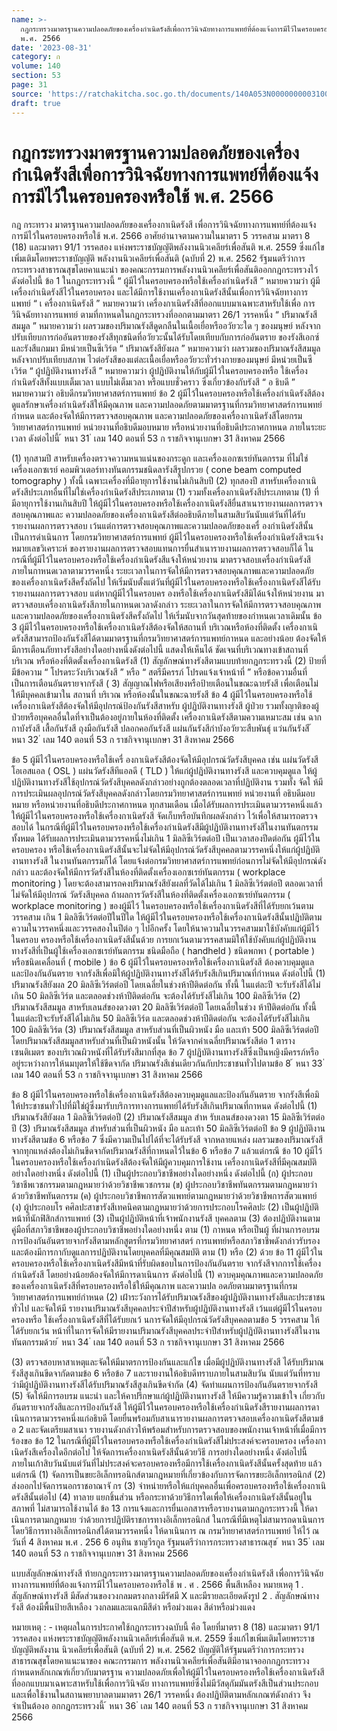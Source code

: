 ```yaml
---
name: >-
  กฎกระทรวงมาตรฐานความปลอดภัยของเครื่องกำเนิดรังสีเพื่อการวินิจฉัยทางการแพทย์ที่ต้องแจ้งการมีไว้ในครอบครองหรือใช้
  พ.ศ. 2566
date: '2023-08-31'
category: ก
volume: 140
section: 53
page: 31
source: 'https://ratchakitcha.soc.go.th/documents/140A053N0000000003100.pdf'
draft: true
---
```


# กฎกระทรวงมาตรฐานความปลอดภัยของเครื่องกำเนิดรังสีเพื่อการวินิจฉัยทางการแพทย์ที่ต้องแจ้งการมีไว้ในครอบครองหรือใช้ พ.ศ. 2566

กฎ กระทรวง มาตรฐานความปลอดภัยของเครื่องกาเนิดรังสี เพื่อการวินิจฉัยทางการแพทย์ที่ต้องแจ้งการมีไว้ในครอบครองหรือใช้ พ.ศ. 2566 อาศัยอำนาจตามความในมาตรา 5 วรรคสาม มาตรา 8 (18) และมาตรา 91/1 วรรคสอง แห่งพระราชบัญญัติพลังงานนิวเคลียร์เพื่อสันติ พ.ศ. 2559 ซึ่งแก้ไขเพิ่มเติมโดยพระราชบัญญัติ พลังงานนิวเคลียร์เพื่อสันติ (ฉบับที่ 2) พ.ศ. 2562 รัฐมนตรีว่าการกระทรวงสาธารณสุขโดยคาแนะนำ ของคณะกรรมการพลังงานนิวเคลียร์เพื่อสันติออกกฎกระทรวงไว้ ดังต่อไปนี้ ข้อ 1 ในกฎกระทรวงนี้ “ ผู้มีไว้ในครอบครองหรือใช้เครื่องกำเนิดรังสี ” หมายความว่า ผู้มีเครื่องกำเนิดรังสีไว้ในครอบครอง และได้มีการใช้งานเครื่องกาเนิดรังสีนั้นเพื่อการวินิจฉัยทางการแพทย์ “ เ ครื่องกาเนิดรังสี ” หมายความว่า เครื่องกาเนิดรังสีที่ออกแบบมาเฉพาะสาหรับใช้เพื่อ การวินิจฉัยทางการแพทย์ ตามที่กาหนดในกฎกระทรวงที่ออกตามมาตรา 26/1 วรรคหนึ่ง “ ปริมาณรังสีสมมูล ” หมายความว่า ผลรวมของปริมาณรังสีดูดกลืนในเนื้อเยื่อหรืออวัยวะใด ๆ ของมนุษย์ หลังจากปรับเทียบการก่ออันตรายของรังสีทุกชนิดที่อวัยวะนั้นได้รับโดยเทียบกับการก่ออันตราย ของรังสีเอกซ์และรังสีแกมมา มีหน่วยเป็นซีเวิร์ต “ ปริมาณรังสียังผล ” หมายความว่า ผลรวมของปริมาณรังสีสมมูลหลังจากปรับเทียบสภาพ ไวต่อรังสีของแต่ละเนื้อเยื่อหรืออวัยวะทั่วร่างกายของมนุษย์ มีหน่วยเป็นซีเวิร์ต “ ผู้ปฏิบัติงานทางรังสี ” หมายความว่า ผู้ปฏิบัติงานให้กับผู้มีไว้ในครอบครองหรือ ใช้เครื่องกำเนิดรังสีทั้งแบบเต็มเวลา แบบไม่เต็มเวลา หรือแบบชั่วคราว ซึ่งเกี่ยวข้องกับรังสี “ อ ธิบดี ” หมายความว่า อธิบดีกรมวิทยาศาสตร์การแพทย์ ข้อ 2 ผู้มีไว้ในครอบครองหรือใช้เครื่องกำเนิดรังสีต้องดูแลรักษาเครื่องกำเนิดรังสีให้มีคุณภาพ และความปลอดภัยตามมาตรฐานที่กรมวิทยาศาสตร์การแพทย์กำหนด และต้องจัดให้มีการตรวจสอบคุณภาพ และความปลอดภัยของเครื่องกาเนิดรังสีโดยกรมวิทยาศาสตร์การแพทย์ หน่วยงานที่อธิบดีมอบหมาย หรือหน่วยงานที่อธิบดีประกาศกาหนด ภายในระยะเวลา ดังต่อไปนี้ ้ หนา 31 ่ เลม 140 ตอนที่ 53 ก ราชกิจจานุเบกษา 31 สิงหาคม 2566

(1) ทุกสามปี สาหรับเครื่องตรวจความหนาแน่นของกระดูก และเครื่องเอกซเรย์ทันตกรรม ที่ไม่ใช่เครื่องเอกซเรย์ คอมพิวเตอร์ทางทันตกรรมชนิดลารังสีรูปกรวย ( cone beam computed tomography ) ทั้งนี้ เฉพาะเครื่องที่มีอายุการใช้งานไม่เกินสิบปี (2) ทุกสองปี สาหรับเครื่องกาเนิดรังสีประเภทอื่นที่ไม่ใช่เครื่องกำเนิดรังสีประเภทตาม (1) รวมทั้งเครื่องกาเนิดรังสีประเภทตาม (1) ที่มีอายุการใช้งานเกินสิบปี ให้ผู้มีไว้ในครอบครองหรือใช้เครื่องกาเนิดรังสียื่นสาเนารายงานผลการตรวจสอบคุณภาพและ ความปลอดภัยของเครื่องกาเนิดรังสีต่ออธิบดีภายในสามสิบวันนับแต่วันที่ได้รับรายงานผลการตรวจสอบ เว้นแต่การตรวจสอบคุณภาพและความปลอดภัยของเครื่ องกำเนิดรังสีนั้น เป็นการดำเนินการ โดยกรมวิทยาศาสตร์การแพทย์ ผู้มีไว้ในครอบครองหรือใช้เครื่องกำเนิดรังสีจะแจ้งหมายเลขวิเคราะห์ ของรายงานผลการตรวจสอบแทนการยื่นสำเนารายงานผลการตรวจสอบก็ได้ ในกรณีที่ผู้มีไว้ในครอบครองหรือใช้เครื่องกำเนิดรังสีแจ้งให้หน่วยงาน มาตรวจสอบเครื่องกำเนิดรังสี ภายในกาหนดเวลาตามวรรคหนึ่ง ระยะเวลาในการจัดให้มีการตรวจสอบคุณภาพและความปลอดภัย ของเครื่องกาเนิดรังสีครั้งถัดไป ให้เริ่มนับตั้งแต่วันที่ผู้มีไว้ในครอบครองหรือใช้เครื่องกาเนิดรังสีได้รับ รายงานผลการตรวจสอบ แต่หากผู้มีไว้ในครอบคร องหรือใช้เครื่องกาเนิดรังสีมิได้แจ้งให้หน่วยงาน มาตรวจสอบเครื่องกาเนิดรังสีภายในกาหนดเวลาดังกล่าว ระยะเวลาในการจัดให้มีการตรวจสอบคุณภาพ และความปลอดภัยของเครื่องกาเนิดรังสีครั้งถัดไป ให้เริ่มนับจากวันสุดท้ายของกำหนดเวลาเดิมนั้น ข้อ 3 ผู้มีไว้ในครอบครองหรือใช้เครื่องกาเนิดรังสีต้องจัดให้สถานที่ บริเวณหรือห้องที่ติดตั้ง เครื่องกาเนิดรังสีสามารถป้องกันรังสีได้ตามมาตรฐานที่กรมวิทยาศาสตร์การแพทย์กาหนด และอย่างน้อย ต้องจัดให้มีการเตือนภัยทางรังสีอย่างใดอย่างหนึ่งดังต่อไปนี้ แสดงให้เห็นได้ ชัดเจนที่บริเวณทางเข้าสถานที่ บริเวณ หรือห้องที่ติดตั้งเครื่องกาเนิดรังสี (1) สัญลักษณ์ทางรังสีตามแบบท้ายกฎกระทรวงนี้ (2) ป้ายที่มีข้อความ “ โปรดระวังบริเวณรังสี ” หรือ “ สตรีมีครรภ์ โปรดแจ้งเจ้าหน้าที่ ” หรือข้อความอื่นที่เป็นการเตือนอันตรายจากรังสี ( 3) สัญญาณไฟหรือเสียงหรือป้ายเตือนในขณะฉายรังสี เพื่อเตือนไม่ให้มีบุคคลเข้ามาใน สถานที่ บริเวณ หรือห้องนั้นในขณะฉายรังสี ข้อ 4 ผู้มีไว้ในครอบครองหรือใช้เครื่องกาเนิดรังสีต้องจัดให้มีอุปกรณ์ป้องกันรังสีสาหรับ ผู้ปฏิบัติงานทางรังสี ผู้ป่วย รวมทั้งญาติของผู้ป่วยหรือบุคคลอื่นใดที่จาเป็นต้องอยู่ภายในห้องที่ติดตั้ง เครื่องกาเนิดรังสีตามความเหมาะสม เช่น ฉากกาบังรังสี เสื้อกันรังสี ถุงมือกันรังสี ปลอกคอกันรังสี แผ่นกันรังสีกำบังอวัยวะสืบพันธุ์ แว่นกันรังสี ้ หนา 32 ่ เลม 140 ตอนที่ 53 ก ราชกิจจานุเบกษา 31 สิงหาคม 2566

ข้อ 5 ผู้มีไว้ในครอบครองหรือใช้เครื่ องกาเนิดรังสีต้องจัดให้มีอุปกรณ์วัดรังสีบุคคล เช่น แผ่นวัดรังสีโอเอสแอล ( OSL ) แผ่นวัดรังสีทีแอลดี ( TLD ) ให้แก่ผู้ปฏิบัติงานทางรังสี และควบคุมดูแล ให้ผู้ปฏิบัติงานทางรังสีใช้อุปกรณ์วัดรังสีบุคคลดังกล่าวอย่างถูกต้องตลอดเวลาที่ปฏิบัติงาน รวมทั้ง จัดใ ห้มีการประเมินผลอุปกรณ์วัดรังสีบุคคลดังกล่าวโดยกรมวิทยาศาสตร์การแพทย์ หน่วยงานที่ อธิบดีมอบหมาย หรือหน่วยงานที่อธิบดีประกาศกาหนด ทุกสามเดือน เมื่อได้รับผลการประเมินตามวรรคหนึ่งแล้วให้ผู้มีไว้ในครอบครองหรือใช้เครื่องกาเนิดรังสี จัดเก็บหรือบันทึกผลดังกล่าว ไว้เพื่อให้สามารถตรวจสอบได้ ในกรณีที่ผู้มีไว้ในครอบครองหรือใช้เครื่องกำเนิดรังสีมีผู้ปฏิบัติงานทางรังสีในงานทันตกรรมทั้งหมด ได้รับผลการประเมินตามวรรคหนึ่งไม่เกิน 1 มิลลิซีเวิร์ตต่อปี เป็นเวลาสองปีดต่อกัน ผู้มีไว้ในครอบครอง หรือใช้เครื่องกาเนิดรังสีนั้นจะไม่จัดให้มีอุปกรณ์วัดรังสีบุคคลตามวรรคหนึ่งให้แก่ผู้ปฏิบัติงานทางรังสี ในงานทันตกรรมก็ได้ โดยแจ้งต่อกรมวิทยาศาสตร์การแพทย์ก่อนการไม่จัดให้มีอุปกรณ์ดังกล่าว และต้องจัดให้มีการวัดรังสีในห้องที่ติดตั้งเครื่องเอกซเรย์ทันตกรรม ( workplace monitoring ) โดยจะต้องสามารถคงปริมาณรังสียังผลที่วัดได้ไม่เกิน 1 มิลลิซีเวิร์ตต่อปี ตลอดเวลาที่ไม่จัดให้มีอุปกรณ์ วัดรังสีบุคคล ถ้าผลการวัดรังสีในห้องที่ติดตั้งเครื่องเอกซเรย์ทันตกรรม ( workplace monitoring ) ของผู้มีไว้ ในครอบครองหรือใช้เครื่องกาเนิดรังสีที่ได้รับยกเว้นตามวรรคสาม เกิน 1 มิลลิซีเวิร์ตต่อปีในปีใด ให้ผู้มีไว้ในครอบครองหรือใช้เครื่องกาเนิดรังสีนั้นปฏิบัติตามความในวรรคหนึ่งและวรรคสองในปีต่อ ๆ ไปอีกครั้ง โดยให้นาความในวรรคสามมาใช้บังคับแก่ผู้มีไว้ในครอบ ครองหรือใช้เครื่องกาเนิดรังสีนั้นด้วย การยกเว้นตามวรรคสามมิให้ใช้บังคับแก่ผู้ปฏิบัติงานทางรังสีที่เป็นผู้ใช้เครื่องเอกซเรย์ทันตกรรม ชนิดมือถือ ( handheld ) ชนิดพกพา ( portable ) หรือชนิดเคลื่อนที่ ( mobile ) ข้อ 6 ผู้มีไว้ในครอบครองหรือใช้เครื่องกาเนิดรังสี ต้องควบคุมดูแลและป้องกันอันตราย จากรังสีเพื่อมิให้ผู้ปฏิบัติงานทางรังสีได้รับรังสีเกินปริมาณที่กำหนด ดังต่อไปนี้ (1) ปริมาณรังสียังผล 20 มิลลิซีเวิร์ตต่อปี โดยเฉลี่ยในช่วงห้าปีติดต่อกัน ทั้งนี้ ในแต่ละปี จะรับรังสีได้ไม่เกิน 50 มิลลิซีเวิร์ต และตลอดช่วงห้าปีติดต่อกัน จะต้องได้รับรังสีไม่เกิน 100 มิลลิซีเวิร์ต (2) ปริมาณรังสีสมมูล สาหรับเลนส์ของดวงตา 20 มิลลิซีเวิร์ตต่อปี โดยเฉลี่ยในช่วง ห้าปีติดต่อกัน ทั้งนี้ ในแต่ละปีจะรับรังสีได้ไม่เกิน 50 มิลลิซีเวิร์ต และตลอดช่วงห้าปีติดต่อกัน จะต้องได้รับรังสีไม่เกิน 100 มิลลิซีเวิร์ต (3) ปริมาณรังสีสมมูล สาหรับส่วนที่เป็นผิวหนัง มือ และเท้า 500 มิลลิซีเวิร์ตต่อปี โดยปริมาณรังสีสมมูลสาหรับส่วนที่เป็นผิวหนังนั้น ให้วัดจากค่าเฉลี่ยปริมาณรังสีต่อ 1 ตารางเซนติเมตร ของบริเวณผิวหนังที่ได้รับรังสีมากที่สุด ข้อ 7 ผู้ปฏิบัติงานทางรังสีซึ่งเป็นหญิงมีครรภ์หรืออยู่ระหว่างการให้นมบุตรให้ใช้ขีดจากัด ปริมาณรังสีเช่นเดียวกันกับประชาชนทั่วไปตามข้อ 8 ้ หนา 33 ่ เลม 140 ตอนที่ 53 ก ราชกิจจานุเบกษา 31 สิงหาคม 2566

ข้อ 8 ผู้มีไว้ในครอบครองหรือใช้เครื่องกาเนิดรังสีต้องควบคุมดูแลและป้องกันอันตราย จากรังสีเพื่อมิให้ประชาชนทั่วไปที่มิใช่ผู้ซึ่งมารับบริการทางการแพทย์ได้รับรังสีเกินปริมาณที่กาหนด ดังต่อไปนี้ (1) ปริมาณรังสียังผล 1 มิลลิซีเวิร์ตต่อปี (2) ปริมาณรังสีสมมูล สำห รับเลนส์ของดวงตา 15 มิลลิซีเวิร์ตต่อปี (3) ปริมาณรังสีสมมูล สำหรับส่วนที่เป็นผิวหนัง มือ และเท้า 50 มิลลิซีเวิร์ตต่อปี ข้อ 9 ผู้ปฏิบัติงานทางรังสีตามข้อ 6 หรือข้อ 7 ซึ่งมีความเป็นไปได้ที่จะได้รับรังสี จากหลายแหล่ง ผลรวมของปริมาณรังสีจากทุกแหล่งต้องไม่เกินขีดจากัดปริมาณรังสีที่กาหนดไว้ในข้อ 6 หรือข้อ 7 แล้วแต่กรณี ข้อ 10 ผู้มีไว้ในครอบครองหรือใช้เครื่องกำเนิดรังสีต้องจัดให้มีผู้ควบคุมการใช้งาน เครื่องกาเนิดรังสีที่มีคุณสมบัติอย่างใดอย่างหนึ่ง ดังต่อไปนี้ (1) เป็นผู้ประกอบวิชาชีพอย่างใดอย่างหนึ่ง ดังต่อไปนี้ (ก) ผู้ประกอบวิชาชีพเวชกรรมตามกฎหมายว่าด้วยวิชาชีพเวชกรรม (ข) ผู้ประกอบวิชาชีพทันตกรรมตามกฎหมายว่าด้วยวิชาชีพทันตกรรม (ค) ผู้ประกอบวิชาชีพการสัตวแพทย์ตามกฎหมายว่าด้วยวิชาชีพการสัตวแพทย์ (ง) ผู้ประกอบโร คศิลปะสาขารังสีเทคนิคตามกฎหมายว่าด้วยการประกอบโรคศิลปะ (2) เป็นผู้ปฏิบัติหน้าที่นักฟิสิกส์การแพทย์ (3) เป็นผู้ปฏิบัติหน้าที่เจ้าพนักงานรังสี บุคคลตาม (3) ต้องปฏิบัติงานตามคู่มือที่สภาวิชาชีพของผู้ประกอบวิชาชีพอย่างใดอย่างหนึ่ง ตาม (1) กาหนด หรือเป็นผู้ ที่ผ่านการอบรมการป้องกันอันตรายจากรังสีตามหลักสูตรที่กรมวิทยาศาสตร์ การแพทย์หรือสภาวิชาชีพดังกล่าวรับรอง และต้องมีการกากับดูแลการปฏิบัติงานโดยบุคคลที่มีคุณสมบัติ ตาม (1) หรือ (2) ด้วย ข้อ 11 ผู้มีไว้ในครอบครองหรือใช้เครื่องกาเนิดรังสีมีหน้าที่รับผิดชอบในการป้องกันอันตราย จากรังสีจากการใช้เครื่องกำเนิดรังสี โดยอย่างน้อยต้องจัดให้มีการดาเนินการ ดังต่อไปนี้ (1) ควบคุมคุณภาพและความปลอดภัยของเครื่องกาเนิดรังสีที่ครอบครองหรือใช้ให้มีคุณภาพ และความปล อดภัยตามมาตรฐานที่กรมวิทยาศาสตร์การแพทย์กำหนด (2) เฝ้าระวังการได้รับปริมาณรังสีของผู้ปฏิบัติงานทางรังสีและประชาชนทั่วไป และจัดให้มี รายงานปริมาณรังสีบุคคลประจำปีสำหรับผู้ปฏิบัติงานทางรังสี เว้นแต่ผู้มีไว้ในครอบครองหรือ ใช้เครื่องกาเนิดรังสีที่ได้รับยกเว้ นการจัดให้มีอุปกรณ์วัดรังสีบุคคลตามข้อ 5 วรรคสาม ให้ได้รับยกเว้น หน้าที่ในการจัดให้มีรายงานปริมาณรังสีบุคคลประจำปีสำหรับผู้ปฏิบัติงานทางรังสีในงานทันตกรรมด้วย ้ หนา 34 ่ เลม 140 ตอนที่ 53 ก ราชกิจจานุเบกษา 31 สิงหาคม 2566

(3) ตรวจสอบหาสาเหตุและจัดให้มีมาตรการป้องกันและแก้ไข เมื่อมีผู้ปฏิบัติงานทางรังสี ได้รับปริมาณรังสีสูงเกินขีดจากัดตามข้อ 6 หรือข้อ 7 และรายงานให้อธิบดีทราบภายในสามสิบวัน นับแต่วันที่ทราบว่ามีผู้ปฏิบัติงานทางรังสีได้รับปริมาณรังสีสูงเกินขีดจำกัด (4) จัดทำแผนการป้องกันอันตรายจากรังสี (5) จัดให้มีการอบรม แนะนำ และให้คาปรึกษาแก่ผู้ปฏิบัติงานทางรังสี ให้มีความรู้ความเข้าใจ เกี่ยวกับอันตรายจากรังสีและการป้องกันรังสี ให้ผู้มีไว้ในครอบครองหรือใช้เครื่องกำเนิดรังสีรายงานผลการดาเนินการตามวรรคหนึ่งแก่อธิบดี โดยยื่นพร้อมกับสาเนารายงานผลการตรวจสอบเครื่องกาเนิดรังสีตามข้ อ 2 และจัดเตรียมสาเนา รายงานดังกล่าวให้พร้อมสำหรับการตรวจสอบของพนักงานเจ้าหน้าที่เมื่อมีการร้องขอ ข้อ 12 ในกรณีที่ผู้มีไว้ในครอบครองหรือใช้เครื่องกำเนิดรังสีไม่ประสงค์จะครอบครอง เครื่องกาเนิดรังสีเครื่องใดอีกต่อไป ให้จัดการเครื่องกาเนิดรังสีนั้นด้วยวิธี การอย่างใดอย่างหนึ่ง ดังต่อไปนี้ ภายในเก้าสิบวันนับแต่วันที่ไม่ประสงค์จะครอบครองหรือมีการใช้เครื่องกาเนิดรังสีนั้นครั้งสุดท้าย แล้วแต่กรณี (1) จัดการเป็นขยะอิเล็กทรอนิกส์ตามกฎหมายที่เกี่ยวข้องกับการจัดการขยะอิเล็กทรอนิกส์ (2) ส่งออกไปจัดการนอกราชอาณาจั กร (3) จำหน่ายหรือให้แก่บุคคลอื่นเพื่อครอบครองหรือใช้เครื่องกาเนิดรังสีนั้นต่อไป (4) ทาลาย แยกชิ้นส่วน หรือกระทาด้วยวิธีการใดเพื่อให้เครื่องกาเนิดรังสีนั้นอยู่ในสภาพที่ ไม่สามารถใช้งานได้ ข้อ 13 การแจ้งและการยื่นเอกสารหรือรายงานตามกฎกระทรวงนี้ ให้ดาเนินการตามกฎหมาย ว่าด้วยการปฏิบัติราชการทางอิเล็กทรอนิกส์ ในกรณีที่มีเหตุไม่สามารถดาเนินการโดยวิธีการทางอิเล็กทรอนิกส์ได้ตามวรรคหนึ่ง ให้ดาเนินการ ณ กรมวิทยาศาสตร์การแพทย์ ให้ไว้ ณ วันที่ 4 สิงหาคม พ.ศ . 256 6 อนุทิน ชาญวีรกูล รัฐมนตรีว่าการกระทรวงสาธารณสุข ้ หนา 35 ่ เลม 140 ตอนที่ 53 ก ราชกิจจานุเบกษา 31 สิงหาคม 2566

แบบสัญลักษณ์ทางรังสี ท้ายกฎกระทรวงมาตรฐานความปลอดภัยของเครื่องกําเนิดรังสี เพื่อการวินิจฉัยทางการแพทย์ที่ต้องแจ้งการมีไว้ในครอบครองหรือใช้ พ . ศ . 2566 พื้นสีเหลือง หมายเหตุ 1 . สัญลักษณ์ทางรังสี มีสัดส่วนของวงกลมตรงกลางมีรัศมี X และมีรายละเอียดดังรูป 2 . สัญลักษณ์ทางรังสี ต้องมีพื้นป้ายสีเหลือง วงกลมและแฉกมีสีดํา หรือม่วงแดง สีดําหรือม่วงแดง

หมายเหตุ : - เหตุผลในการประกาศใช้กฎกระทรวงฉบับนี้ คือ โดยที่มาตรา 8 (18) และมาตรา 91/1 วรรคสอง แห่งพระราชบัญญัติพลังงานนิวเคลียร์เพื่อสันติ พ.ศ. 2559 ซึ่งแก้ไขเพิ่มเติมโดยพระราชบัญญัติพลังงาน นิวเคลียร์เพื่อสันติ (ฉบับที่ 2) พ.ศ. 2562 บัญญัติให้รัฐมนตรีว่าการกระทรวงสาธารณสุขโดยคาแนะนาของ คณะกรรมการ พลังงานนิวเคลียร์เพื่อสันติมีอานาจออกกฎกระทรวงกำหนดหลักเกณฑ์เกี่ยวกับมาตรฐาน ความปลอดภัยเพื่อให้ผู้มีไว้ในครอบครองหรือใช้เครื่องกาเนิดรังสีที่ออกแบบมาเฉพาะสาหรับใช้เพื่อการวินิจฉัย ทางการแพทย์ซึ่งไม่มีวัสดุกัมมันตรังสีเป็นส่วนประกอบและเพื่อใช้งานในสถานพยาบาลตามมาตรา 26/1 วรรคหนึ่ง ต้องปฏิบัติตามหลักเกณฑ์ดังกล่าว จึงจำเป็นต้องอ อกกฎกระทรวงนี้ ้ หนา 36 ่ เลม 140 ตอนที่ 53 ก ราชกิจจานุเบกษา 31 สิงหาคม 2566
